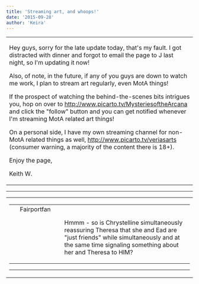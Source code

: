 ```yaml
---
title: 'Streaming art, and whoops!'
date: '2015-09-28'
author: 'Keira'
---
```


<div>
<!-- Main content here -->
<table border="0" class="post"><tbody><tr><td>
   
   <div class="post_body">
       <p>Hey guys, sorry for the late update today, that's my fault. I got distracted with dinner and forgot to email the page to J last night, so I'm updating it now!</p><p>Also, of note, in the future, if any of you guys are down to watch me work, I plan to stream art regularly, even MotA things!</p><p>If the prospect of watching the behind-the-scenes bits intrigues you, hop on over to <a href="http://www.picarto.tv/MysteriesoftheArcana"> http://www.picarto.tv/MysteriesoftheArcana </a> and click the "follow" button and you can get notified whenever I'm streaming MotA related art things!</p><p>On a personal side, I have my own streaming channel for non-MotA related things as well, <a href="http://www.picarto.tv/veriasarts"> http://www.picarto.tv/veriasarts </a> (consumer warning, a majority of the content there is 18+).</p><p>Enjoy the page,</p><p>Keith W.</p>
   </div>
   </td></tr>
   </tbody></table><hr><table style="width:100%; border:0;" class="comment_table"><tbody><tr><td width="100%"><a name=""> </a><div style="width:100%;" class="comment"><table border="0" width="100%"><tbody><tr><td align="center" valign="top" width="125">
<span class="comment_title"><center>Fairportfan<br></center><a name="2193">&nbsp;</a></span><br>
<center><img src="https://www.gravatar.com/avatar.php?gravatar_id=aa6f9d5ec211cb4180cd78f1bdcb0cb5&amp;default=http%3A%2F%2Fmysteriesofthearcana.com%2Ftemplates%2Fmain%2Fimages%2Favatar.gif&amp;size=80&amp;rating=g" border="0" alt=""></center>
</td>
<td valign="top">


<p class="comment_text"> </p><p class="comment_text"><br> Hmmm - so is Chrystelline simultaneously reassuring Theresa that she and Ead are "just friends" while simultaneously and at the same time signaling something about her and Theresa to HIM?&nbsp;</p>
 

</td></tr></tbody></table>
<hr></div></td></tr></tbody></table>
<!-- End main content -->
              </div>

